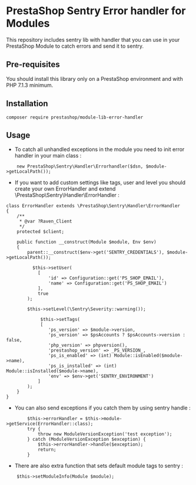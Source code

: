 # PrestaShop Sentry Error handler for Modules

This repository includes sentry lib with handler that you can use in your PrestaShop Module to catch errors and send it to sentry.

## Pre-requisites

You should install this library only on a PrestaShop environment and with PHP 7.1.3 minimum.

## Installation

```
composer require prestashop/module-lib-error-handler
```

## Usage

- To catch all unhandled exceptions in the module you need to init error handler in your main class :

```
    new PrestaShop\Sentry\Handler\Errorhandler($dsn, $module->getLocalPath());
```

- If you want to add custom settings like tags, user and level you should create your own ErrorHandler and extend \PrestaShop\Sentry\Handler\ErrorHandler :

```
class ErrorHandler extends \PrestaShop\Sentry\Handler\ErrorHandler
{
    /**
     * @var ?Raven_Client
     */
    protected $client;

    public function __construct(Module $module, Env $env)
    {
        parent::__construct($env->get('SENTRY_CREDENTIALS'), $module->getLocalPath());
        
          $this->setUser(
            [
                'id' => Configuration::get('PS_SHOP_EMAIL'),
                'name' => Configuration::get('PS_SHOP_EMAIL')
            ],
            true
        );
        
        $this->setLevel(\Sentry\Severity::warning());
        
             $this->setTags(        
             [
                'ps_version' => $module->version,
                'ps_version' => $psAccounts ? $psAccounts->version : false,
                'php_version' => phpversion(),
                'prestashop_version' => _PS_VERSION_,
                'ps_is_enabled' => (int) Module::isEnabled($module->name),
                'ps_is_installed' => (int) Module::isInstalled($module->name),
                'env' => $env->get('SENTRY_ENVIRONMENT')
            ]
        );
    }
}
```

- You can also send exceptions if you catch them by using sentry handle :

```
        $this->errorHandler = $this->module->getService(ErrorHandler::class);
        try {
            throw new ModuleVersionException('test exception');
        } catch (ModuleVersionException $exception) {
            $this->errorHandler->handle($exception);
            return;
        }
```

- There are also extra function that sets default module tags to sentry :

```
    $this->setModuleInfo(Module $module);
```
